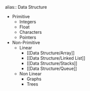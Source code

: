 alias:: Data Structure

- Primitive
	- Integers
	- Float
	- Characters
	- Pointers
- Non-Primitive
	- Linear
		- [[Data Structure/Array]]
		- [[Data Structure/Linked List]]
		- [[Data Structure/Stacks]]
		- [[Data Structure/Queue]]
	- Non Linear
		- Graphs
		- Trees